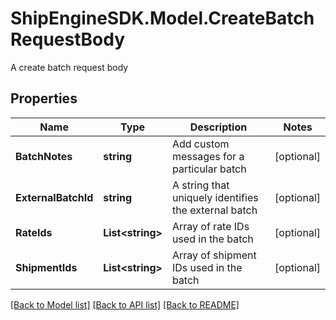 # ShipEngineSDK.Model.CreateBatchRequestBody
A create batch request body

## Properties

Name | Type | Description | Notes
------------ | ------------- | ------------- | -------------
**BatchNotes** | **string** | Add custom messages for a particular batch | [optional] 
**ExternalBatchId** | **string** | A string that uniquely identifies the external batch | [optional] 
**RateIds** | **List&lt;string&gt;** | Array of rate IDs used in the batch | [optional] 
**ShipmentIds** | **List&lt;string&gt;** | Array of shipment IDs used in the batch | [optional] 

[[Back to Model list]](../../README.md#documentation-for-models) [[Back to API list]](../../README.md#documentation-for-api-endpoints) [[Back to README]](../../README.md)

